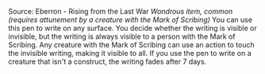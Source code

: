 Source: Eberron - Rising from the Last War
*Wondrous item, common (requires attunement by a creature with the Mark of Scribing)*
You can use this pen to write on any surface. You decide whether the writing is visible or invisible, but the writing is always visible to a person with the Mark of Scribing.
Any creature with the Mark of Scribing can use an action to touch the invisible writing, making it visible to all.
If you use the pen to write on a creature that isn't a construct, the writing fades after 7 days.